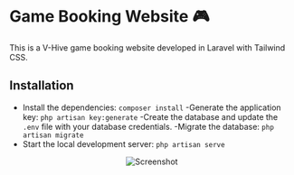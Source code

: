 # Game Booking Website 🎮

This is a V-Hive game booking website developed in Laravel with Tailwind CSS.

## Installation

- Install the dependencies: `composer install`
-Generate the application key: `php artisan key:generate`
-Create the database and update the `.env` file with your database credentials.
-Migrate the database: `php artisan migrate`
- Start the local development server: `php artisan serve`

<div align="center">
  <img src="https://res.cloudinary.com/dqok29gnl/image/upload/v1684940760/Capture_d_e%CC%81cran_2023-05-24_a%CC%80_17.02.49_abhoet.png" alt="Screenshot">
</div>
